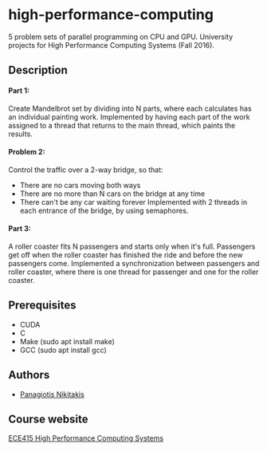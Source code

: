 # high-performance-computing
5 problem sets of parallel programming on CPU and GPU. University projects for High Performance Computing Systems (Fall 2016).

## Description


#### Part 1: 
Create Mandelbrot set by dividing into N parts, where each calculates has an individual painting work. Implemented by having each part of the work assigned to a thread that returns to the main thread, which paints the results. 

#### Problem 2:
Control the traffic over a 2-way bridge, so that:
- There are no cars moving both ways
- There are no more than N cars on the bridge at any time
- There can't be any car waiting forever
Implemented with 2 threads in each entrance of the bridge, by using semaphores.

#### Part 3:
A roller coaster fits N passengers and starts only when it's full. Passengers get off when the roller coaster has finished the ride and before the new passengers come. Implemented a synchronization between passengers and roller coaster, where there is one thread for passenger and one for the roller coaster.

## Prerequisites
- CUDA
- C
- Make (sudo apt install make)
- GCC (sudo apt install gcc)

## Authors
- [Panagiotis Nikitakis](https://www.linkedin.com/in/panagiotis-nikitakis/)

## Course website
[ECE415 High Performance Computing Systems](https://www.e-ce.uth.gr/studies/undergraduate/courses/ece415/?lang=en)  
